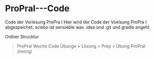 # ProPraI---Code
Code der Vorlesung ProPra I
Hier wird der Code der Voelsung ProPra I abgespeichet, sciebo iat sensieble was .idea und .git und gradle angeht.

Ordner Strucktur
>ProPraI
  > Woche Code
  > Übunge
    > Lösung
    > Prep
    > Übung
>ProPraI (noorg)
